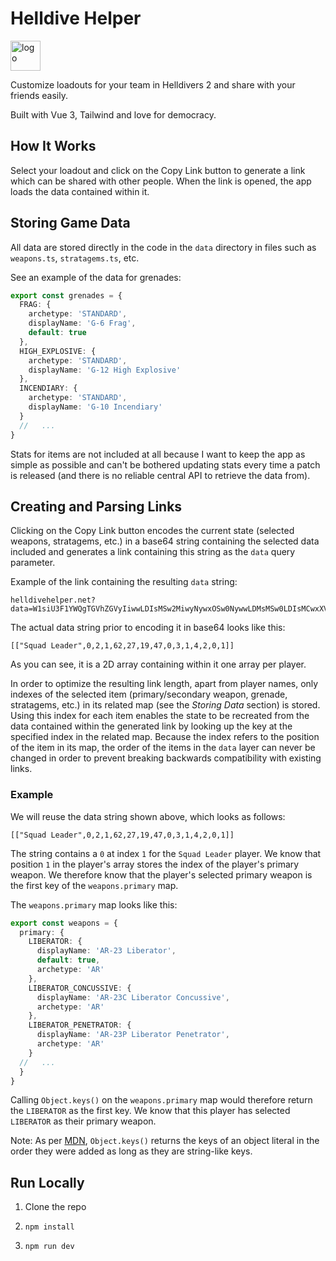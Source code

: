 # Helldive Helper

<img alt="logo" src="./public/favicon.ico" width="48" height="48">

Customize loadouts for your team in Helldivers 2 and share with your friends easily.

Built with Vue 3, Tailwind and love for democracy.

## How It Works

Select your loadout and click on the Copy Link button to generate a link which can be shared with other people. When the link is opened, the app loads the data contained within it.

## Storing Game Data

All data are stored directly in the code in the `data` directory in files such as `weapons.ts`, `stratagems.ts`, etc.

See an example of the data for grenades:

```ts
export const grenades = {
  FRAG: {
    archetype: 'STANDARD',
    displayName: 'G-6 Frag',
    default: true
  },
  HIGH_EXPLOSIVE: {
    archetype: 'STANDARD',
    displayName: 'G-12 High Explosive'
  },
  INCENDIARY: {
    archetype: 'STANDARD',
    displayName: 'G-10 Incendiary'
  }
  //   ...
}
```

Stats for items are not included at all because I want to keep the app as simple as possible and can't be bothered updating stats every time a patch is released (and there is no reliable central API to retrieve the data from).

## Creating and Parsing Links

Clicking on the Copy Link button encodes the current state (selected weapons, stratagems, etc.) in a base64 string containing the selected data included and generates a link containing this string as the `data` query parameter.

Example of the link containing the resulting `data` string:

```plaintext
helldivehelper.net?data=W1siU3F1YWQgTGVhZGVyIiwwLDIsMSw2MiwyNywxOSw0NywwLDMsMSw0LDIsMCwxXV0=
```

The actual data string prior to encoding it in base64 looks like this:

```plaintext
[["Squad Leader",0,2,1,62,27,19,47,0,3,1,4,2,0,1]]
```

As you can see, it is a 2D array containing within it one array per player.

In order to optimize the resulting link length, apart from player names, only indexes of the selected item (primary/secondary weapon, grenade, stratagems, etc.) in its related map (see the *Storing Data* section) is stored. Using this index for each item enables the state to be recreated from the data contained within the generated link by looking up the key at the specified index in the related map. Because the index refers to the position of the item in its map, the order of the items in the `data` layer can never be changed in order to prevent breaking backwards compatibility with existing links.

### Example

We will reuse the data string shown above, which looks as follows:

```plaintext
[["Squad Leader",0,2,1,62,27,19,47,0,3,1,4,2,0,1]]
```

The string contains a `0` at index `1` for the `Squad Leader` player. We know that position `1` in the player's array stores the index of the player's primary weapon. We therefore know that the player's selected primary weapon is the first key of the `weapons.primary` map.

The `weapons.primary` map looks like this:

```ts
export const weapons = {
  primary: {
    LIBERATOR: {
      displayName: 'AR-23 Liberator',
      default: true,
      archetype: 'AR'
    },
    LIBERATOR_CONCUSSIVE: {
      displayName: 'AR-23C Liberator Concussive',
      archetype: 'AR'
    },
    LIBERATOR_PENETRATOR: {
      displayName: 'AR-23P Liberator Penetrator',
      archetype: 'AR'
    }
  //   ...
  }
}
```

Calling `Object.keys()` on the `weapons.primary` map would therefore return the `LIBERATOR` as the first key. We know that this player has selected `LIBERATOR` as their primary weapon.

Note: As per [MDN](https://developer.mozilla.org/en-US/docs/Web/JavaScript/Reference/Global_Objects/Object/keys), `Object.keys()` returns the keys of an object literal in the order they were added as long as they are string-like keys.

## Run Locally

1. Clone the repo
2.
       npm install
3.
       npm run dev
